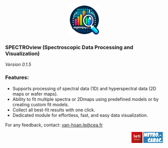 <div style="text-align: center;">
    <img src="icon3.png" alt="icon3.png" width="100" height="100">
</div>

### SPECTROview (Spectroscopic Data Processing and Visualization)

*Version 0.1.5*

### Features:
- Supports processing of spectral data (1D) and hyperspectral data (2D maps or wafer maps). 
- Ability to fit multiple spectra or 2Dmaps using predefined models or by creating custom fit models.
- Collect all best-fit results with one click.
- Dedicated module for effortless, fast, and easy data visualization.

For any feedback,
contact: [van-hoan.le@cea.fr](mailto:van-hoan.le@cea.fr)

<div style="text-align: right;">
    <img src="logo.png" alt="icon3.png" width="100" height="35">
</div>